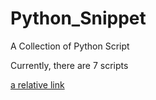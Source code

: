# Python_Snippet

A Collection of Python Script

Currently, there are 7 scripts


[a relative link](wiki.md)